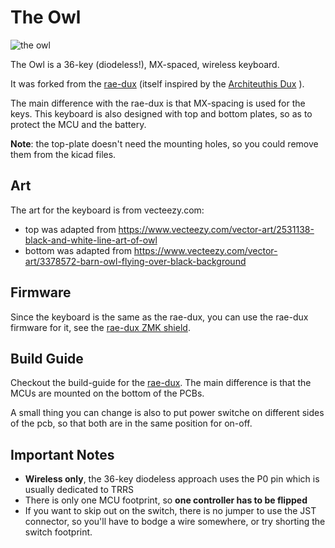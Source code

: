 # The Owl

![the owl](images/owl_cover.jpg)

The Owl is a 36-key (diodeless!), MX-spaced, wireless keyboard.

It was forked from the [rae-dux](https://github.com/andrewjrae/rae-dux) (itself inspired by the [Architeuthis Dux](https://github.com/tapioki/cephalopoda/tree/main/Architeuthis%20dux) ).

The main difference with the rae-dux is that MX-spacing is used for the keys. This keyboard is also designed with top and bottom plates, so as to protect the MCU and the battery.

**Note**: the top-plate doesn't need the mounting holes, so you could remove them from the kicad files.

## Art

The art for the keyboard is from vecteezy.com:
 - top was adapted from https://www.vecteezy.com/vector-art/2531138-black-and-white-line-art-of-owl
 - bottom was adapted from https://www.vecteezy.com/vector-art/3378572-barn-owl-flying-over-black-background

## Firmware

Since the keyboard is the same as the rae-dux, you can use the rae-dux firmware for it, see the [rae-dux ZMK shield](https://github.com/andrewjrae/zmk-config/tree/development/config/boards/shields/rae_dux).

## Build Guide

Checkout the build-guide for the [rae-dux](https://www.tzcl.me/blog/rae-dux). The main difference is that the MCUs are mounted on the bottom of the PCBs.

A small thing you can change is also to put power switche on different sides of the pcb, so that both are in the same position for on-off.

## Important Notes
- **Wireless only**, the 36-key diodeless approach uses the P0 pin which is usually dedicated to TRRS
- There is only one MCU footprint, so **one controller has to be flipped**
- If you want to skip out on the switch, there is no jumper to use the JST
  connector, so you'll have to bodge a wire somewhere, or try shorting the
  switch footprint.
